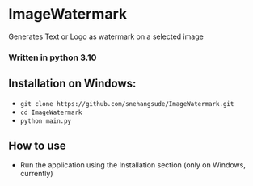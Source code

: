 # ImageWatermark
Generates Text or Logo as watermark on a selected image

### Written in python 3.10 

## Installation on Windows:
* `git clone https://github.com/snehangsude/ImageWatermark.git`
* `cd ImageWatermark`
* `python main.py`

## How to use

* Run the application using the Installation section (only on Windows, currently)
